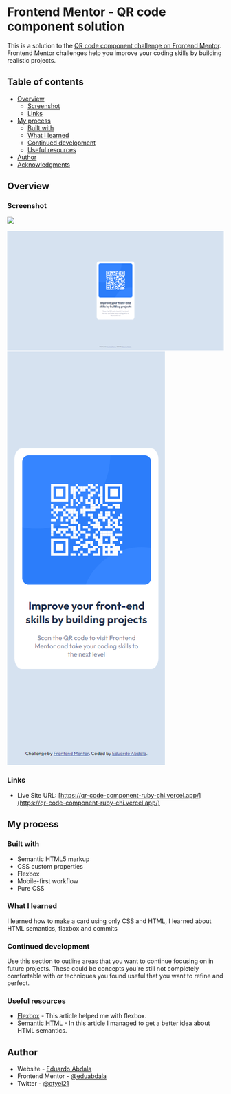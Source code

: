 # Frontend Mentor - QR code component solution

This is a solution to the [QR code component challenge on Frontend Mentor](https://www.frontendmentor.io/challenges/qr-code-component-iux_sIO_H). Frontend Mentor challenges help you improve your coding skills by building realistic projects. 

## Table of contents

- [Overview](#overview)
  - [Screenshot](#screenshot)
  - [Links](#links)
- [My process](#my-process)
  - [Built with](#built-with)
  - [What I learned](#what-i-learned)
  - [Continued development](#continued-development)
  - [Useful resources](#useful-resources)
- [Author](#author)
- [Acknowledgments](#acknowledgments)


## Overview

### Screenshot

![](./screenshot.jpg)

<img src="design/screenshot-desktop.png"><img src="design/screenshot-mobile.png">


### Links

- Live Site URL: [https://qr-code-component-ruby-chi.vercel.app/](https://qr-code-component-ruby-chi.vercel.app/)

## My process

### Built with

- Semantic HTML5 markup
- CSS custom properties
- Flexbox
- Mobile-first workflow
- Pure CSS

### What I learned

I learned how to make a card using only CSS and HTML, I learned about HTML semantics, flaxbox and commits

### Continued development

Use this section to outline areas that you want to continue focusing on in future projects. These could be concepts you're still not completely comfortable with or techniques you found useful that you want to refine and perfect.

### Useful resources

- [Flexbox](https://www.alura.com.br/artigos/css-guia-do-flexbox) - This article helped me with flexbox.
- [Semantic HTML]([https://www.example.com](https://www.devmedia.com.br/html-semantico-conheca-os-elementos-semanticos-da-html5/38065#tag-figure)) - In this article I managed to get a better idea about HTML semantics.


## Author

- Website - [Eduardo Abdala](https://portifolio-azure-psi.vercel.app/index.html)
- Frontend Mentor - [@eduabdala](https://www.frontendmentor.io/profile/eduabdala)
- Twitter - [@otyel21](https://twitter.com/otyel21)


